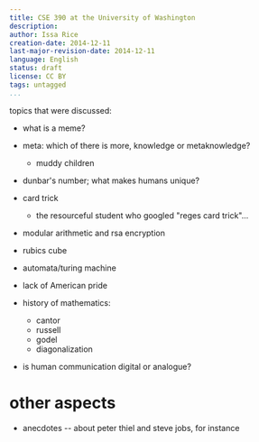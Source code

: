 ```yaml
---
title: CSE 390 at the University of Washington
description: 
author: Issa Rice
creation-date: 2014-12-11
last-major-revision-date: 2014-12-11
language: English
status: draft
license: CC BY
tags: untagged
...
```



topics that were discussed:

- what is a meme?

- meta: which of there is more, knowledge or metaknowledge?
    - muddy children

- dunbar's number; what makes humans unique?

- card trick
    - the resourceful student who googled "reges card trick"...

- modular arithmetic and rsa encryption

- rubics cube

- automata/turing machine

- lack of American pride

- history of mathematics:
    - cantor
    - russell
    - godel
    - diagonalization

- is human communication digital or analogue?

# other aspects

- anecdotes -- about peter thiel and steve jobs, for instance

